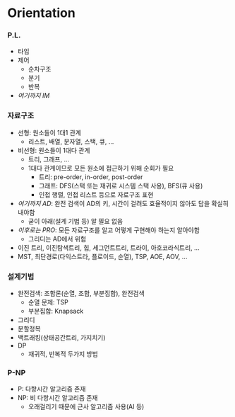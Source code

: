 # Orientation

### P.L.
- 타입
- 제어
    - 순차구조
    - 분기
    - 반복
- *여기까지 IM*

### 자료구조
- 선형: 원소들이 1대1 관계
    - 리스트, 배열, 문자열, 스택, 큐, ...
- 비선형: 원소들이 1대다 관계
    - 트리, 그래프, ...
    - 1대다 관계이므로 모든 원소에 접근하기 위해 순회가 필요
        - 트리: pre-order, in-order, post-order
        - 그래프: DFS(스택 또는 재귀로 시스템 스택 사용), BFS(큐 사용)
        - 인접 행렬, 인접 리스트 등으로 자료구조 표현
- *여기까지 AD*: 완전 검색이 AD의 키, 시간이 걸려도 효율적이지 않아도 답을 확실히 내야함
    - 굳이 아래(설계 기법 등) 알 필요 없음
- *이후로는 PRO*: 모든 자료구조를 알고 어떻게 구현해야 하는지 알아야함
    - 그리디는 AD에서 위험
- 이진 트리, 이진탐색트리, 힙, 세그먼트트리, 트라이, 아호코라식트리, ...
- MST, 최단경로(다익스트라, 플로이드, 순열), TSP, AOE, AOV, ...

### 설계기법
- 완전검색: 조합론(순열, 조합, 부분집합), 완전검색
    - 순열 문제: TSP
    - 부분집합: Knapsack
- 그리디
- 분할정복
- 백트래킹(상태공간트리, 가지치기)
- DP
    - 재귀적, 반복적 두가지 방법

### P-NP
- P: 다항시간 알고리즘 존재
- NP: 비 다항시간 알고리즘 존재
    - 오래걸리기 때문에 근사 알고리즘 사용(AI 등)
